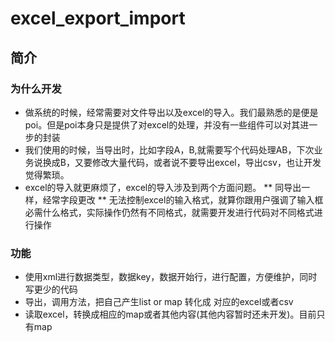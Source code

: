 # excel_export_import
## 简介
### 为什么开发
* 做系统的时候，经常需要对文件导出以及excel的导入。我们最熟悉的是便是poi。但是poi本身只是提供了对excel的处理，并没有一些组件可以对其进一步的封装
* 我们使用的时候，当导出时，比如字段A，B,就需要写个代码处理AB，下次业务说换成B，又要修改大量代码，或者说不要导出excel，导出csv，也让开发觉得繁琐。
* excel的导入就更麻烦了，excel的导入涉及到两个方面问题。
** 同导出一样，经常字段更改
** 无法控制excel的输入格式，就算你跟用户强调了输入框必需什么格式，实际操作仍然有不同格式，就需要开发进行代码对不同格式进行操作
### 功能
* 使用xml进行数据类型，数据key，数据开始行，进行配置，方便维护，同时写更少的代码
* 导出，调用方法，把自己产生list or map 转化成 对应的excel或者csv 
* 读取excel，转换成相应的map或者其他内容(其他内容暂时还未开发)。目前只有map
